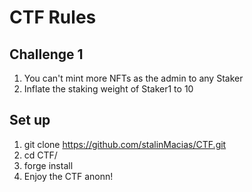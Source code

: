 # CTF Rules

## Challenge 1
1. You can't mint more NFTs as the admin to any Staker
2. Inflate the staking weight of Staker1 to 10

## Set up
1. git clone https://github.com/stalinMacias/CTF.git
2. cd CTF/
3. forge install
4. Enjoy the CTF anonn!
